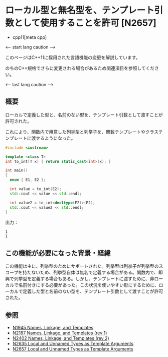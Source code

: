 # ローカル型と無名型を、テンプレート引数として使用することを許可 [N2657]
* cpp11[meta cpp]

<-- start lang caution -->

このページはC++11に採用された言語機能の変更を解説しています。

のちのC++規格でさらに変更される場合があるため関連項目を参照してください。

<-- last lang caution -->

## 概要
ローカルで定義した型と、名前のない型を、テンプレート引数として渡すことが許可された。

これにより、関数内で用意した列挙型と列挙子を、関数テンプレートやクラステンプレートに渡せるようになった。

```cpp example
#include <iostream>

template <class T>
int to_int(T x) { return static_cast<int>(x); }

int main()
{
  enum { E1, E2 };

  int value = to_int(E2);
  std::cout << value << std::endl;

  int value2 = to_int<decltype(E2)>(E2);
  std::cout << value2 << std::endl;
}
```

出力：

```
1
1
```


## この機能が必要になった背景・経緯
この機能は主に、列挙型のためにサポートされた。列挙型は列挙子が列挙型のスコープを持たないため、列挙型自体は無名で定義する場合がある。関数内で、即興で列挙型を定義する場合もある。しかし、テンプレートに渡すために、非ローカルで名前付きにする必要があった。この状況を使いやすい形にするために、ローカルで定義した型と名前のない型を、テンプレート引数として渡すことが許可された。


## 参照
- [N1945 Names, Linkage, and Templates](http://www.open-std.org/jtc1/sc22/wg21/docs/papers/2006/n1945.pdf)
- [N2187 Names, Linkage, and Templates (rev 1)](http://www.open-std.org/jtc1/sc22/wg21/docs/papers/2007/n2187.pdf)
- [N2402 Names, Linkage, and Templates (rev 2)](http://www.open-std.org/jtc1/sc22/wg21/docs/papers/2007/n2402.pdf)
- [N2635 Local and Unnamed Types as Template Arguments](http://www.open-std.org/jtc1/sc22/wg21/docs/papers/2008/n2635.html)
- [N2657 Local and Unnamed Types as Template Arguments](http://www.open-std.org/jtc1/sc22/wg21/docs/papers/2008/n2657.htm)
